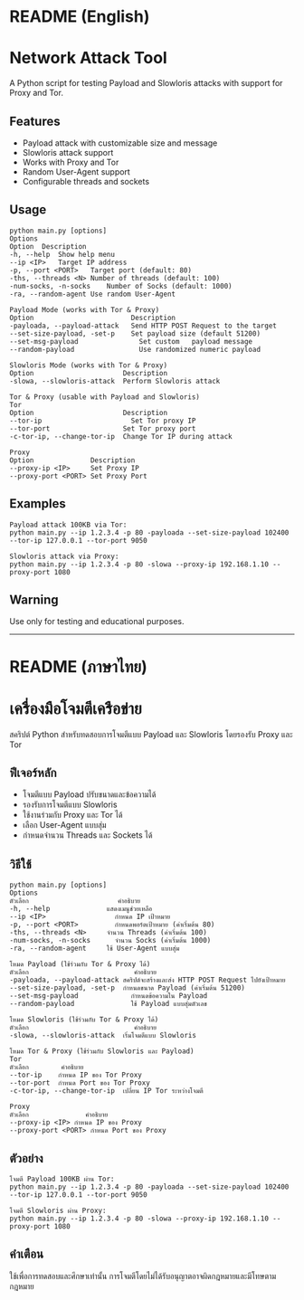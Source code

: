 # README (English) 
# Network Attack Tool

A Python script for testing Payload and Slowloris attacks with support for Proxy and Tor.

## Features

- Payload attack with customizable size and message  
- Slowloris attack support  
- Works with Proxy and Tor  
- Random User-Agent support  
- Configurable threads and sockets  

## Usage

```
python main.py [options]
Options
Option	Description
-h, --help	Show help menu
--ip <IP>	Target IP address
-p, --port <PORT>	Target port (default: 80)
-ths, --threads <N>	Number of threads (default: 100)
-num-socks, -n-socks	Number of Socks (default: 1000)
-ra, --random-agent	Use random User-Agent

Payload Mode (works with Tor & Proxy)
Option	                      Description
-payloada, --payload-attack	  Send HTTP POST Request to the target
--set-size-payload, -set-p	  Set payload size (default 51200)
--set-msg-payload	            Set custom   payload message
--random-payload	            Use randomized numeric payload

Slowloris Mode (works with Tor & Proxy)
Option	                    Description
-slowa, --slowloris-attack	Perform Slowloris attack

Tor & Proxy (usable with Payload and Slowloris)
Tor
Option	                    Description
--tor-ip	                  Set Tor proxy IP
--tor-port	                Set Tor proxy port
-c-tor-ip, --change-tor-ip	Change Tor IP during attack

Proxy
Option	            Description
--proxy-ip <IP>	    Set Proxy IP
--proxy-port <PORT>	Set Proxy Port
```
## Examples
```
Payload attack 100KB via Tor:
python main.py --ip 1.2.3.4 -p 80 -payloada --set-size-payload 102400 --tor-ip 127.0.0.1 --tor-port 9050

Slowloris attack via Proxy:
python main.py --ip 1.2.3.4 -p 80 -slowa --proxy-ip 192.168.1.10 --proxy-port 1080
```
## Warning
Use only for testing and educational purposes.


---

# README (ภาษาไทย)
# เครื่องมือโจมตีเครือข่าย

สคริปต์ Python สำหรับทดสอบการโจมตีแบบ Payload และ Slowloris โดยรองรับ Proxy และ Tor

## ฟีเจอร์หลัก

- โจมตีแบบ Payload ปรับขนาดและข้อความได้  
- รองรับการโจมตีแบบ Slowloris  
- ใช้งานร่วมกับ Proxy และ Tor ได้  
- เลือก User-Agent แบบสุ่ม  
- กำหนดจำนวน Threads และ Sockets ได้  

## วิธีใช้

```
python main.py [options]
Options
ตัวเลือก	                  คำอธิบาย
-h, --help	            แสดงเมนูช่วยเหลือ
--ip <IP>	              กำหนด IP เป้าหมาย
-p, --port <PORT>	      กำหนดพอร์ตเป้าหมาย (ค่าเริ่มต้น 80)
-ths, --threads <N>	    จำนวน Threads (ค่าเริ่มต้น 100)
-num-socks, -n-socks	  จำนวน Socks (ค่าเริ่มต้น 1000)
-ra, --random-agent	    ใช้ User-Agent แบบสุ่ม

โหมด Payload (ใช้ร่วมกับ Tor & Proxy ได้)
ตัวเลือก	                      คำอธิบาย
-payloada, --payload-attack	สคริปต์จะสร้างและส่ง HTTP POST Request ไปยังเป้าหมาย
--set-size-payload, -set-p	กำหนดขนาด Payload (ค่าเริ่มต้น 51200)
--set-msg-payload	          กำหนดข้อความใน Payload
--random-payload	          ใช้ Payload แบบสุ่มตัวเลข

โหมด Slowloris (ใช้ร่วมกับ Tor & Proxy ได้)
ตัวเลือก	                      คำอธิบาย
-slowa, --slowloris-attack	เริ่มโจมตีแบบ Slowloris

โหมด Tor & Proxy (ใช้ร่วมกับ Slowloris และ Payload)
Tor
ตัวเลือก	    คำอธิบาย
--tor-ip	กำหนด IP ของ Tor Proxy
--tor-port	กำหนด Port ของ Tor Proxy
-c-tor-ip, --change-tor-ip	เปลี่ยน IP Tor ระหว่างโจมตี

Proxy
ตัวเลือก	          คำอธิบาย
--proxy-ip <IP>	กำหนด IP ของ Proxy
--proxy-port <PORT>	กำหนด Port ของ Proxy
```
## ตัวอย่าง
```
โจมตี Payload 100KB ผ่าน Tor:
python main.py --ip 1.2.3.4 -p 80 -payloada --set-size-payload 102400 --tor-ip 127.0.0.1 --tor-port 9050

โจมตี Slowloris ผ่าน Proxy:
python main.py --ip 1.2.3.4 -p 80 -slowa --proxy-ip 192.168.1.10 --proxy-port 1080
```
## คำเตือน
ใช้เพื่อการทดสอบและศึกษาเท่านั้น
การโจมตีโดยไม่ได้รับอนุญาตอาจผิดกฎหมายและมีโทษตามกฎหมาย
